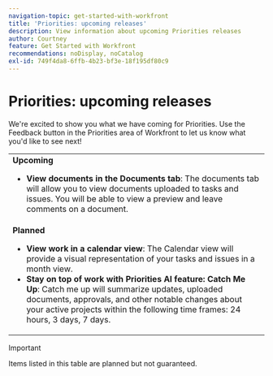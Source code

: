```yaml
---
navigation-topic: get-started-with-workfront
title: 'Priorities: upcoming releases'
description: View information about upcoming Priorities releases
author: Courtney
feature: Get Started with Workfront
recommendations: noDisplay, noCatalog
exl-id: 749f4da8-6ffb-4b23-bf3e-18f195df80c9
---
```

# Priorities: upcoming releases

We're excited to show you what we have coming for Priorities. Use the Feedback button in the Priorities area of Workfront to let us know what you'd like to see next!

<table>
  <tr>
    <td><strong>Upcoming</strong>
    <ul>

   <li><strong>View documents in the Documents tab</strong>: The documents tab will allow you to view documents uploaded to tasks and issues. You will be able to view a preview and leave comments on a document. </li>
    </ul>
    </td>
  </tr>
  <tr>
    <td><strong>Planned</strong>
    <ul>
    <li><strong>View work in a calendar view</strong>: The Calendar view will provide a visual representation of your tasks and issues in a month view.</li>
    <li><strong>Stay on top of work with Priorities AI feature: Catch Me Up</strong>: Catch me up will summarize updates, uploaded documents, approvals, and other notable changes about your active projects within the following time frames: 24 hours, 3 days, 7 days.</li>
    </ul>
    </td>
  </tr>
</table>


>[!IMPORTANT]
>
>Items listed in this table are planned but not guaranteed.
